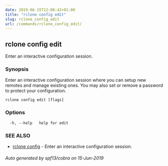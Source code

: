 ```yaml
---
date: 2019-06-15T12:00:42+01:00
title: "rclone config edit"
slug: rclone_config_edit
url: /commands/rclone_config_edit/
---
```

## rclone config edit

Enter an interactive configuration session.

### Synopsis

Enter an interactive configuration session where you can setup new
remotes and manage existing ones. You may also set or remove a
password to protect your configuration.


```
rclone config edit [flags]
```

### Options

```
  -h, --help   help for edit
```

### SEE ALSO

* [rclone config](/commands/rclone_config/)	 - Enter an interactive configuration session.

###### Auto generated by spf13/cobra on 15-Jun-2019

